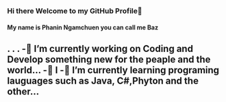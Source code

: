 ### Hi there Welcome to my GitHub Profile👋
#### My name is Phanin Ngamchuen you can call me Baz
.
.
.
-🔭 I’m currently working on Coding and Develop something new for the peaple and the world...
-:muscle:	I
-🌱 I’m currently learning programing lauguages such as Java, C#,Phyton  and the other...
-

<!--
**ZibomiN/ZibomIN** is a ✨ _special_ ✨ repository because its `README.md` (this file) appears on your GitHub profile.

Here are some ideas to get you started:

- My name is Phanin Ngamchuen you can call me Baz
🔭 I’m currently working on Coding and Develop something
- 🌱 I’m currently learning ...
- 👯 I’m looking to collaborate on ...
- 🤔 I’m looking for help with ...
- 💬 Ask me about ...
- 📫 How to reach me: ...
- 😄 Pronouns: ...
- ⚡ Fun fact: ...
-->

